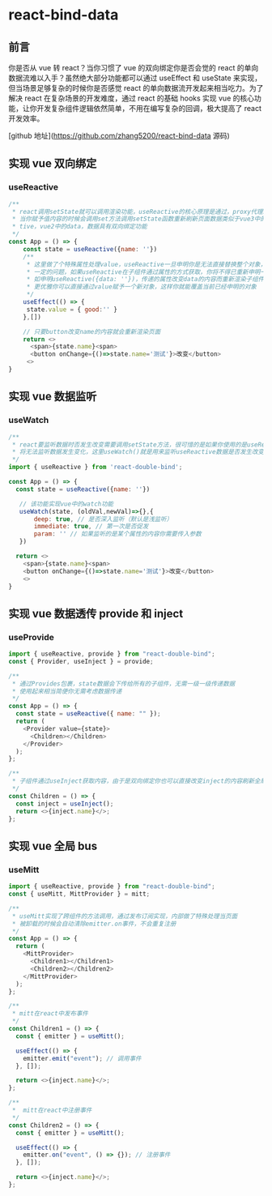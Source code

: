 # react-bind-data

## 前言

你是否从 vue 转 react？当你习惯了 vue 的双向绑定你是否会觉的 react 的单向数据流难以入手？虽然绝大部分功能都可以通过 useEffect 和 useState 来实现，但当场景足够复杂的时候你是否感觉 react 的单向数据流开发起来相当吃力。为了解决 react 在复杂场景的开发难度，通过 react 的基础 hooks 实现 vue 的核心功能，让你开发复杂组件逻辑依然简单，不用在编写复杂的回调，极大提高了 react 开发效率。

[github 地址](https://github.com/zhang5200/react-bind-data 源码)

## 实现 vue 双向绑定

### useReactive

```js
/**
 * react调用setState就可以调用渲染功能，useReactive的核心原理是通过，proxy代理state
 * 当你赋予值内容的时候会调用set方法调用setState函数重新刷新页面数据类似于vue3中的reac
 * tive，vue2中的data，数据具有双向绑定功能
 */
const App = () => {
    const state = useReactive({name: ''})
    /**
     * 这里做了个特殊属性处理value，useReactive一旦申明你是无法直接替换整个对象，这个带来了
     * 一定的问题，如果useReactive在子组件通过属性的方式获取，你将不得已重新申明一个变量接受
     * 如申明useReactive({data: ''})，传递的属性改变data的内容而重新渲染子组件。为了让结果
     * 更优雅你可以直接通过value赋予一个新对象，这样你就能覆盖当前已经申明的对象
     */
    useEffect(() => {
     state.value = { good:'' }
    },[])

    // 只要button改变name的内容就会重新渲染页面
    return <>
      <span>{state.name}<span>
      <button onChange={()=>state.name='测试'}>改变</button>
     <>
}
```

## 实现 vue 数据监听

### useWatch

```js
/**
 * react要监听数据时否发生改变需要调用setState方法，很可惜的是如果你使用的是useReactiv你
 * 将无法监听数据发生变化，这里useWatch()就是用来监听useReactive数据是否发生改变
 */
import { useReactive } from 'react-double-bind';

const App = () => {
  const state = useReactive({name: ''})

   // 该功能实现vue中的watch功能
   useWatch(state, (oldVal,newVal)=>{},{
       deep: true, // 是否深入监听（默认是浅监听）
       immediate: true, // 第一次是否促发
       param: '' // 如果监听的是某个属性的内容你需要传入参数
   })

  return <>
    <span>{state.name}<span>
    <button onChange={()=>state.name='测试'}>改变</button>
    <>
}
```

## 实现 vue 数据透传 provide 和 inject

### useProvide

```js
import { useReactive, provide } from "react-double-bind";
const { Provider, useInject } = provide;

/**
 * 通过Provides包裹，state数据会下传给所有的子组件，无需一级一级传递数据
 * 使用起来相当简便你无需考虑数据传递
 */
const App = () => {
  const state = useReactive({ name: "" });
  return (
    <Provider value={state}>
      <Children></Children>
    </Provider>
  );
};

/**
 * 子组件通过useInject获取内容，由于是双向绑定你也可以直接改变inject的内容刷新全局数据
 */
const Children = () => {
  const inject = useInject();
  return <>{inject.name}</>;
};
```

## 实现 vue 全局 bus

### useMitt

```js
import { useReactive, provide } from "react-double-bind";
const { useMitt, MittProvider } = mitt;

/**
 * useMitt实现了跨组件的方法调用，通过发布订阅实现，内部做了特殊处理当页面
 * 被卸载的时候会自动清除emitter.on事件，不会重复注册
 */
const App = () => {
  return (
    <MittProvider>
      <Children1></Children1>
      <Children2></Children2>
    </MittProvider>
  );
};

/**
 * mitt在react中发布事件
 */
const Children1 = () => {
  const { emitter } = useMitt();

  useEffect(() => {
    emitter.emit("event"); // 调用事件
  }, []);

  return <>{inject.name}</>;
};

/**
 *  mitt在react中注册事件
 */
const Children2 = () => {
  const { emitter } = useMitt();

  useEffect(() => {
    emitter.on("event", () => {}); // 注册事件
  }, []);

  return <>{inject.name}</>;
};
```

